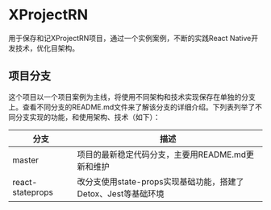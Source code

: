 # XProjectRN
用于保存和记XProjectRN项目，通过一个实例案例，不断的实践React Native开发技术，优化目架构。

## 项目分支
这个项目以一个项目案例为主线，将使用不同架构和技术实现保存在单独的分支上。查看不同分支的README.md文件来了解该分支的详细介绍。下列表列举了不同分支实现的功能，和使用架构、技术（如下）：

| 分支        | 描述           |
| ------------- |------------- |
| master| 项目的最新稳定代码分支，主要用README.md更新和维护 |
| react-stateprops| 改分支使用state-props实现基础功能，搭建了Detox、Jest等基础环境 |

